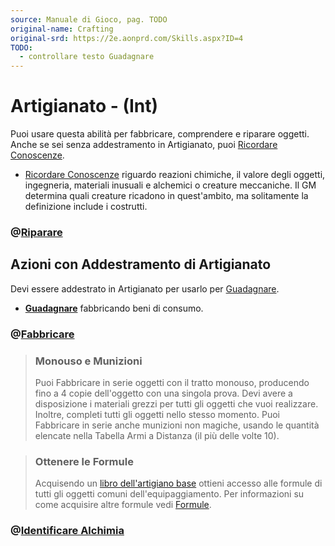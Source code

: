 ```yaml
---
source: Manuale di Gioco, pag. TODO
original-name: Crafting
original-srd: https://2e.aonprd.com/Skills.aspx?ID=4
TODO:
  - controllare testo Guadagnare
---
```


# Artigianato - (Int)

Puoi usare questa abilità per fabbricare, comprendere e riparare oggetti. Anche
se sei senza addestramento in Artigianato, puoi
[Ricordare Conoscenze](/azioni/abilita/ricordare-conoscenze).

- [Ricordare Conoscenze](/azioni/abilita/ricordare-conoscenze) riguardo reazioni
  chimiche, il valore degli oggetti, ingegneria, materiali inusuali e alchemici
  o creature meccaniche. Il GM determina quali creature ricadono in
  quest'ambito, ma solitamente la definizione include i costrutti.

### @[Riparare](/azioni/abilita/riparare)

## Azioni con Addestramento di Artigianato

Devi essere addestrato in Artigianato per usarlo per
[Guadagnare](/azioni/abilita/guadagnare).

- **[Guadagnare](/azioni/abilita/guadagnare)** fabbricando beni di consumo.

### @[Fabbricare](/azioni/abilita/riparare)

> ### Monouso e Munizioni
>
> Puoi Fabbricare in serie oggetti con il tratto monouso, producendo fino a 4
> copie dell'oggetto con una singola prova. Devi avere a disposizione i
> materiali grezzi per tutti gli oggetti che vuoi realizzare. Inoltre, completi
> tutti gli oggetti nello stesso momento. Puoi Fabbricare in serie anche
> munizioni non magiche, usando le quantità elencate nella Tabella Armi a
> Distanza (il più delle volte 10).

> ### Ottenere le Formule
>
> Acquisendo un
> [libro dell'artigiano base](/equipaggiamento/equipaggiamenti-da-avventura/libro-dell-artigianato-base)
> ottieni accesso alle formule di tutti gli oggetti comuni dell'equipaggiamento.
> Per informazioni su come acquisire altre formule vedi
> [Formule](/regole/6-equipaggiamento/TODO).

### @[Identificare Alchimia](/azioni/abilita/identificare-alchimia)

